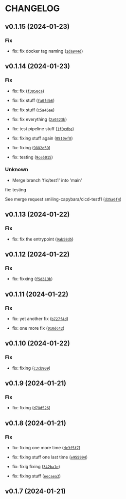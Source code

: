 # CHANGELOG



## v0.1.15 (2024-01-23)

### Fix

* fix: fix docker tag naming ([`1da944d`](https://gitlab.com/smiling-capybara/cicd-test/-/commit/1da944d45c0c0f1874bc264d67cb4f92441f8428))


## v0.1.14 (2024-01-23)

### Fix

* fix: fix ([`f3050ca`](https://gitlab.com/smiling-capybara/cicd-test/-/commit/f3050ca41af24f0c8de4a83cf4f79b52f48eafe5))

* fix: fix stuff ([`fa0fdb6`](https://gitlab.com/smiling-capybara/cicd-test/-/commit/fa0fdb64ac9e03ee44fdf51d09f315bf28161db7))

* fix: fix stuff ([`c5a46ae`](https://gitlab.com/smiling-capybara/cicd-test/-/commit/c5a46aedb2e039540ace37cb286c71c7194dbffe))

* fix: fix everything ([`2a0323b`](https://gitlab.com/smiling-capybara/cicd-test/-/commit/2a0323b5da83d8e21ec5790e41a42a0efd0c71d3))

* fix: test pipeline stuff ([`1f0cdbe`](https://gitlab.com/smiling-capybara/cicd-test/-/commit/1f0cdbe8cc7de62253870ff6d17dfb7d9a290977))

* fix: fixing stuff again ([`0510ef8`](https://gitlab.com/smiling-capybara/cicd-test/-/commit/0510ef88d1434fe5781f249af25f4534bdf72122))

* fix: fixing ([`9882d59`](https://gitlab.com/smiling-capybara/cicd-test/-/commit/9882d596c8cf05dc5d9535993418aa1173d6834f))

* fix: testing ([`9ce5015`](https://gitlab.com/smiling-capybara/cicd-test/-/commit/9ce50154890cdf8137c91fa1901fd67c03ad3d59))

### Unknown

* Merge branch &#39;fix/test1&#39; into &#39;main&#39;

fix: testing

See merge request smiling-capybara/cicd-test!1 ([`d35a6f4`](https://gitlab.com/smiling-capybara/cicd-test/-/commit/d35a6f40f6b98759bb40f98cdc284ee899a6e89c))


## v0.1.13 (2024-01-22)

### Fix

* fix: fix the entrypoint ([`9ab58d5`](https://gitlab.com/smiling-capybara/cicd-test/-/commit/9ab58d52c3f354efa95212ccec14a7cb507e3f95))


## v0.1.12 (2024-01-22)

### Fix

* fix: fixxing ([`f5d313b`](https://gitlab.com/smiling-capybara/cicd-test/-/commit/f5d313bcebdb36709710b56a6e89f23d95dbae2c))


## v0.1.11 (2024-01-22)

### Fix

* fix: yet another fix ([`b727f4d`](https://gitlab.com/smiling-capybara/cicd-test/-/commit/b727f4d9b44dca648550f701bd345db247d10694))

* fix: one more fix ([`010dc42`](https://gitlab.com/smiling-capybara/cicd-test/-/commit/010dc42a8e73fa4563a31fd5d3e282f73303b9dc))


## v0.1.10 (2024-01-22)

### Fix

* fix: fixing ([`c3cb909`](https://gitlab.com/smiling-capybara/cicd-test/-/commit/c3cb90952561075072b1dd9be3f767393acdb10d))


## v0.1.9 (2024-01-21)

### Fix

* fix: fixing ([`d78d526`](https://gitlab.com/smiling-capybara/cicd-test/-/commit/d78d52617879d2e6cbd90da9362076b4b6a21954))


## v0.1.8 (2024-01-21)

### Fix

* fix: fixing one more time ([`de3f5f7`](https://gitlab.com/smiling-capybara/cicd-test/-/commit/de3f5f744125190b0b9689ce979fdae7bfaaf2d1))

* fix: fixing stuff one last time ([`e955994`](https://gitlab.com/smiling-capybara/cicd-test/-/commit/e9559949664934c3b2d0b0078cbaae659bcf3aa5))

* fix: fixig fixing ([`342ba1e`](https://gitlab.com/smiling-capybara/cicd-test/-/commit/342ba1e9373eab4b64d858c3287379358227b652))

* fix: fixing stuff ([`eecaea3`](https://gitlab.com/smiling-capybara/cicd-test/-/commit/eecaea358ccad825781fd50462547c2da4760fa5))


## v0.1.7 (2024-01-21)

